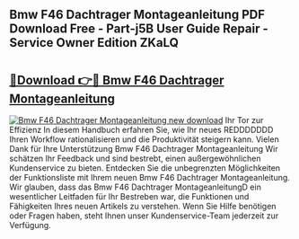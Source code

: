 ## Bmw F46 Dachtrager Montageanleitung PDF Download Free - Part-j5B User Guide Repair - Service Owner Edition ZKaLQ

# <h2><a href="http://df6chh7.blite.top/?on=Bmw+F46+Dachtrager+Montageanleitung">🔗Download 👉🔴 Bmw F46 Dachtrager Montageanleitung</a></h2>

[![Bmw F46 Dachtrager Montageanleitung new download](https://i.imgur.com/lujVjoI.png)](http://df6chh7.blite.top/?on=Bmw+F46+Dachtrager+Montageanleitung)
Ihr Tor zur Effizienz In diesem Handbuch erfahren Sie, wie Ihr neues REDDDDDDD Ihren Workflow rationalisieren und die Produktivität steigern kann. Vielen Dank für Ihre Unterstützung Bmw F46 Dachtrager Montageanleitung Wir schätzen Ihr Feedback und sind bestrebt, einen außergewöhnlichen Kundenservice zu bieten. Entdecken Sie die unbegrenzten Möglichkeiten der Funktionsliste mit Ihrem neuen Bmw F46 Dachtrager Montageanleitung. Wir glauben, dass das Bmw F46 Dachtrager MontageanleitungD ein wesentlicher Leitfaden für Ihr Bestreben war, die Funktionen und Fähigkeiten Ihres neuen Artikels zu verstehen. Wenn Sie Hilfe benötigen oder Fragen haben, steht Ihnen unser Kundenservice-Team jederzeit zur Verfügung.
